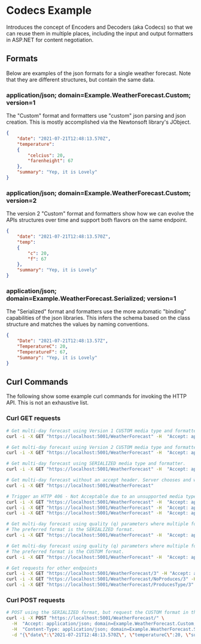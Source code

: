 ﻿# Codecs Example

Introduces the concept of Encoders and Decoders (aka Codecs) so that we can reuse them in multiple 
places, including the input and output formatters in ASP.NET for content negotiation.


## Formats

Below are examples of the json formats for a single weather forecast.
Note that they are different structures, but contain the same data.

### application/json; domain=Example.WeatherForecast.Custom; version=1

The "Custom" format and formatters use "custom" json parsing and json creation.
This is mostly accomplished via the Newtonsoft library's JObject.

```json
{
	"date": "2021-07-21T12:48:13.570Z",
	"temperature":
	{
		"celcius": 20,
		"farenheight": 67
	},
	"summary": "Yep, it is Lovely"
}
```

### application/json; domain=Example.WeatherForecast.Custom; version=2

The version 2 "Custom" format and formatters show how we can evolve the APIs
structures over time and support both flavors on the same endpoint.

```json
{
	"date": "2021-07-21T12:48:13.570Z",
	"temp":
	{
		"c": 20,
		"f": 67
	},
	"summary": "Yep, it is Lovely"
}
```

### application/json; domain=Example.WeatherForecast.Serialized; version=1

The "Serialized" format and formatters use the more automatic "binding" capabilities
of the json libraries. This infers the schema based on the class structure and matches
the values by naming conventions.

```json
{
	"Date": "2021-07-21T12:48:13.57Z",
	"TemperatureC": 20,
	"TemperatureF": 67,
	"Summary": "Yep, it is Lovely"
}
```


## Curl Commands

The following show some example curl commands for invoking the HTTP API. This is not 
an exhaustive list.

### Curl GET requests

```bash
# Get multi-day forecast using Version 1 CUSTOM media type and formatter.
curl -i -X GET "https://localhost:5001/WeatherForecast" -H  "Accept: application/json;domain=Example.WeatherForecastCollection.Custom;version=1"

# Get multi-day forecast using Version 2 CUSTOM media type and formatter.
curl -i -X GET "https://localhost:5001/WeatherForecast" -H  "Accept: application/json;domain=Example.WeatherForecastCollection.Custom;version=1"

# Get multi-day forecast using SERIALIZED media type and formatter.
curl -i -X GET "https://localhost:5001/WeatherForecast" -H  "Accept: application/json;domain=Example.WeatherForecastCollection.Serialized;version=1"

# Get multi-day forecast without an accept header. Server chooses and will return CUSTOM format because it is the first registered formatter
curl -i -X GET "https://localhost:5001/WeatherForecast"

# Trigger an HTTP 406 - Not Acceptable due to an unsupported media type.
curl -i -X GET "https://localhost:5001/WeatherForecast" -H  "Accept: application/xml"
curl -i -X GET "https://localhost:5001/WeatherForecast" -H  "Accept: application/json;domain=Example.Foo"
curl -i -X GET "https://localhost:5001/WeatherForecast" -H  "Accept: application/json;domain=Example.WeatherForecastCollection.Serialized;version=99"

# Get multi-day forecast using quality (q) parameters where multiple formatters are supported.
# The preferred format is the SERIALIZED format.
curl -i -X GET "https://localhost:5001/WeatherForecast" -H  "Accept: application/json;domain=Example.WeatherForecastCollection.Custom;version=1;q=0.1, application/json;domain=Example.WeatherForecastCollection.Serialized;version=1;q=0.9"

# Get multi-day forecast using quality (q) parameters where multiple formatters are supported.
# The preferred format is the CUSTOM format.
curl -i -X GET "https://localhost:5001/WeatherForecast" -H  "Accept: application/json;domain=Example.WeatherForecastCollection.Custom;version=1;q=0.9, application/json;domain=Example.WeatherForecastCollection.Serialized;version=1;q=0.1"

# Get requests for other endpoints
curl -i -X GET "https://localhost:5001/WeatherForecast/3" -H "Accept: application/json;domain=Example.WeatherForecast.Custom;version=1"
curl -i -X GET "https://localhost:5001/WeatherForecast/NoProduces/3" -H "Accept: application/json; domain=Example.WeatherForecast.Custom; version=1, */*;q=0.1"
curl -i -X GET "https://localhost:5001/WeatherForecast/ProducesType/3" -H "Accept: application/json; domain=Example.WeatherForecast.Custom; version=1"

```

### Curl POST requests

```bash
# POST using the SERIALIZED format, but request the CUSTOM format in the response.
curl -i -X POST "https://localhost:5001/WeatherForecast/" \
  -H  "Accept: application/json; domain=Example.WeatherForecast.Custom; version=1" \
  -H  "Content-Type: application/json; domain=Example.WeatherForecast.Serialized; version=1" \
  -d "{\"date\":\"2021-07-21T12:48:13.570Z\", \"temperatureC\":20, \"summary\":\"Lovely\" }"
```


